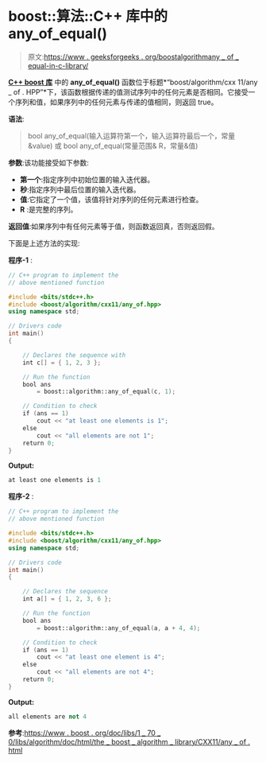 # boost::算法::C++ 库中的 any_of_equal()

> 原文:[https://www . geeksforgeeks . org/boostalgorithmany _ of _ equal-in-c-library/](https://www.geeksforgeeks.org/boostalgorithmany_of_equal-in-c-library/)

**[C++ boost 库](https://www.geeksforgeeks.org/advanced-c-boost-library/)** 中的 **any_of_equal()** 函数位于标题*“boost/algorithm/cxx 11/any _ of . HPP”*下，该函数根据传递的值测试序列中的任何元素是否相同。它接受一个序列和值，如果序列中的任何元素与传递的值相同，则返回 true。

**语法**:

> bool any_of_equal(输入运算符第一个，输入运算符最后一个，常量&value)
> 或
> bool any_of_equal(常量范围& R，常量&值)

**参数**:该功能接受如下参数:

*   **第一个**:指定序列中初始位置的输入迭代器。
*   **秒**:指定序列中最后位置的输入迭代器。
*   **值**:它指定了一个值，该值将针对序列的任何元素进行检查。
*   **R** :是完整的序列。

**返回值**:如果序列中有任何元素等于值，则函数返回真，否则返回假。

下面是上述方法的实现:

**程序-1** :

```cpp
// C++ program to implement the
// above mentioned function

#include <bits/stdc++.h>
#include <boost/algorithm/cxx11/any_of.hpp>
using namespace std;

// Drivers code
int main()
{

    // Declares the sequence with
    int c[] = { 1, 2, 3 };

    // Run the function
    bool ans
        = boost::algorithm::any_of_equal(c, 1);

    // Condition to check
    if (ans == 1)
        cout << "at least one elements is 1";
    else
        cout << "all elements are not 1";
    return 0;
}
```

**Output:**

```cpp
at least one elements is 1

```

**程序-2** :

```cpp
// C++ program to implement the
// above mentioned function

#include <bits/stdc++.h>
#include <boost/algorithm/cxx11/any_of.hpp>
using namespace std;

// Drivers code
int main()
{

    // Declares the sequence
    int a[] = { 1, 2, 3, 6 };

    // Run the function
    bool ans
        = boost::algorithm::any_of_equal(a, a + 4, 4);

    // Condition to check
    if (ans == 1)
        cout << "at least one element is 4";
    else
        cout << "all elements are not 4";
    return 0;
}
```

**Output:**

```cpp
all elements are not 4

```

**参考**:[https://www . boost . org/doc/libs/1 _ 70 _ 0/libs/algorithm/doc/html/the _ boost _ algorithm _ library/CXX11/any _ of . html](https://www.boost.org/doc/libs/1_70_0/libs/algorithm/doc/html/the_boost_algorithm_library/CXX11/any_of.html)
